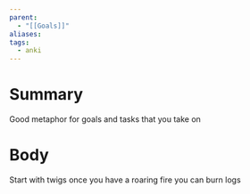 ```yaml
---
parent:
  - "[[Goals]]"
aliases: 
tags:
  - anki
---
```

# Summary 
Good metaphor for goals and tasks that you take on
# Body
Start with twigs once you have a roaring fire you can burn logs